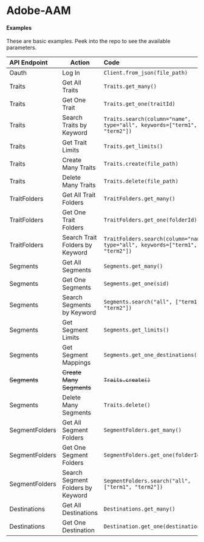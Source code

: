 # Adobe-AAM

#### Examples
These are basic examples. Peek into the repo to see the available parameters.  


| API Endpoint |   Action   |   Code   |
|:---------|------------|:---------|
| Oauth | Log In |```Client.from_json(file_path) ``` |
| Traits | Get All Traits | ```Traits.get_many()```|
| Traits | Get One Trait | ```Traits.get_one(traitId)```|
| Traits | Search Traits by Keyword | ```Traits.search(column="name", type="all", keywords=["term1", "term2"])```|
| Traits | Get Trait Limits | ```Traits.get_limits()```|
| Traits | Create Many Traits | ```Traits.create(file_path)```|
| Traits | Delete Many Traits | ```Traits.delete(file_path)```|
| TraitFolders | Get All Trait Folders | ```TraitFolders.get_many()```|
| TraitFolders | Get One Trait Folders | ```TraitFolders.get_one(folderId)```|
| TraitFolders | Search Trait Folders by Keyword | ```TraitFolders.search(column="name", type="all", keywords=["term1", "term2"])```|
| Segments | Get All Segments | ```Segments.get_many()```|
| Segments | Get One Segments | ```Segments.get_one(sid)```|
| Segments | Search Segments by Keyword | ```Segments.search("all", ["term1", "term2"])```|
| Segments | Get Segment Limits | ```Segments.get_limits()```|
| Segments | Get Segment Mappings | ```Segments.get_one_destinations(sid)```|
| ~~Segments~~ | ~~Create Many Segments~~ | ~~```Traits.create()```~~|
| Segments | Delete Many Segments | ```Traits.delete()```|
| SegmentFolders | Get All Segment Folders | ```SegmentFolders.get_many()```|
| SegmentFolders | Get One Segment Folders | ```SegmentFolders.get_one(folderId)```|
| SegmentFolders | Search Segment Folders by Keyword | ```SegmentFolders.search("all", ["term1", "term2"])```|
| Destinations | Get All Destinations | ```Destinations.get_many()```|
| Destinations | Get One Destination | ```Destination.get_one(destinationId)```|
